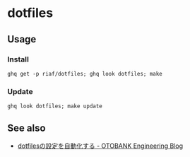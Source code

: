 dotfiles
========

Usage
-----

### Install

```
ghq get -p riaf/dotfiles; ghq look dotfiles; make
```

### Update

```
ghq look dotfiles; make update
```


See also
--------

* [dotfilesの設定を自動化する - OTOBANK Engineering Blog](http://engineering.otobank.co.jp/entry/2015/04/09/180300)

